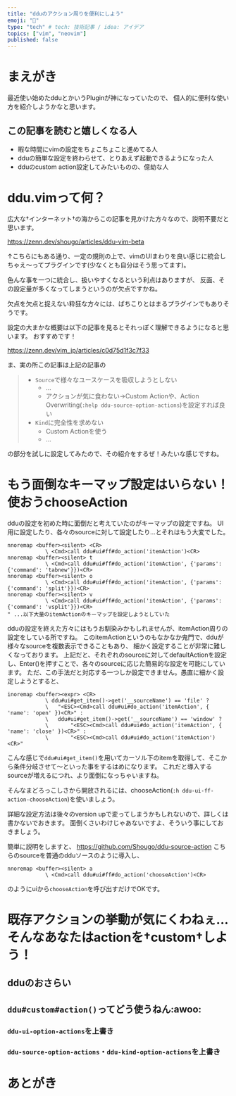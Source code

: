 ```yaml
---
title: "dduのアクション周りを便利にしよう"
emoji: "🕌"
type: "tech" # tech: 技術記事 / idea: アイデア
topics: ["vim", "neovim"]
published: false
---
```


# まえがき
最近使い始めたdduとかいうPluginが神になっていたので、
個人的に便利な使い方を紹介しようかなと思います。

## この記事を読むと嬉しくなる人
- 暇な時間にvimの設定をちょこちょこと進めてる人
- dduの簡単な設定を終わらせて、とりあえず起動できるようになった人
- dduのcustom action設定してみたいものの、億劫な人

# ddu.vimって何？
広大な†インターネット†の海からこの記事を見かけた方々なので、説明不要だと思います。

https://zenn.dev/shougo/articles/ddu-vim-beta

↑こちらにもある通り、一定の規則の上で、vimのUIまわりを良い感じに統合しちゃえ～ってプラグインです(少なくとも自分はそう思ってます)。

色んな事を一つに統合し、扱いやすくなるという利点はありますが、
反面、その設定量が多くなってしまうというのが欠点ですかね。

欠点を欠点と捉えない粋狂な方々には、ばちこりとはまるプラグインでもありそうです。

設定の大まかな概要は以下の記事を見るとそれっぽく理解できるようになると思います。
おすすめです！

https://zenn.dev/vim_jp/articles/c0d75d1f3c7f33

ま、実の所この記事は上記の記事の

> - `Source`で様々なユースケースを吸収しようとしない
>   - ...
>   - アクションが気に食わない→Custom Actionや、Action Overwriting(`:help ddu-source-option-actions`)を設定すれば良い
> - `Kind`に完全性を求めない
>   - Custom Actionを使う
>   - ...

の部分を試しに設定してみたので、その紹介をするぜ！みたいな感じですね。

# もう面倒なキーマップ設定はいらない！使おうchooseAction
dduの設定を初めた時に面倒だと考えていたのがキーマップの設定ですね。
UI用に設定したり、各々のsourceに対して設定したり...とそれはもう大変でした。

```vim
nnoremap <buffer><silent> <CR>
            \ <Cmd>call ddu#ui#ff#do_action('itemAction')<CR>
nnoremap <buffer><silent> t
            \ <Cmd>call ddu#ui#ff#do_action('itemAction', {'params': {'command': 'tabnew'}})<CR>
nnoremap <buffer><silent> o
            \ <Cmd>call ddu#ui#ff#do_action('itemAction', {'params': {'command': 'split'}})<CR>
nnoremap <buffer><silent> v
            \ <Cmd>call ddu#ui#ff#do_action('itemAction', {'params': {'command': 'vsplit'}})<CR>
" ...以下大量のitemActionのキーマップを設定しようとしていた
```
dduの設定を終えた方々にはもうお馴染みかもしれませんが、itemAction周りの設定をしている所ですね。
このitemActionというのもなかなか鬼門で、dduが様々なsourceを複数表示できることもあり、
細かく設定することが非常に難しくなっております。
上記だと、それぞれのsourceに対してdefaultActionを設定し、Enter(<CR>)を押すことで、各々のsourceに応じた簡易的な設定を可能にしています。
ただ、この手法だと対応する一つしか設定できません。愚直に細かく設定しようとすると、
```vim
inoremap <buffer><expr> <CR>
			\ ddu#ui#get_item()->get('__sourceName') == 'file' ?
			\	"<ESC><Cmd>call ddu#ui#do_action('itemAction', { 'name': 'open' })<CR>" :
			\	ddu#ui#get_item()->get('__sourceName') == 'window' ?
			\		"<ESC><Cmd>call ddu#ui#do_action('itemAction', { 'name': 'close' })<CR>" :
			\		"<ESC><Cmd>call ddu#ui#do_action('itemAction')<CR>" 
```
こんな感じで`ddu#ui#get_item()`を用いてカーソル下のitemを取得して、そこから条件分岐させて～といった事をするはめになります。
これだと導入するsourceが増えるにつれ、より面倒になっちゃいますね。

そんなまどろっこしさから開放されるには、chooseAction(`:h ddu-ui-ff-action-chooseAction`)を使いましょう。

詳細な設定方法は後々のversion upで変ってしまうかもしれないので、詳しくは書かないでおきます。
面倒くさいわけじゃあないですよ、そういう事にしておきましょう。

簡単に説明をしますと、
https://github.com/Shougo/ddu-source-action
こちらのsourceを普通のdduソースのように導入し、
```vim
nnoremap <buffer><silent> a
            \ <Cmd>call ddu#ui#ff#do_action('chooseAction')<CR>
```
のようにuiから`chooseAction`を呼び出すだけでOKです。

<!-- TODO: gifを貼っつけておく -->

# 既存アクションの挙動が気にくわねぇ...そんなあなたはactionを†custom†しよう！
## dduのおさらい
<!-- TODO: itemActionまわりを図を含めて説明しておきたい -->

## `ddu#custom#action()`ってどう使うねん:awoo:

### `ddu-ui-option-actions`を上書き

### `ddu-source-option-actions`・`ddu-kind-option-actions`を上書き

# あとがき
